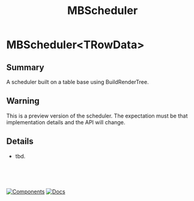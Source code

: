﻿---
uid: C.MBScheduler
title: MBScheduler
---
# MBScheduler&lt;TRowData&gt;

## Summary

A scheduler built on a table base using BuildRenderTree.

## Warning

This is a preview version of the scheduler. The expectation must be that implementation details and the API will change.

## Details

- tbd.

&nbsp;

&nbsp;

[![Components](https://img.shields.io/static/v1?label=Components&message=Plus&color=red)](xref:A.PlusComponents)
[![Docs](https://img.shields.io/static/v1?label=API%20Documentation&message=MBScheduler&color=brightgreen)](xref:Material.Blazor.MBScheduler`1)